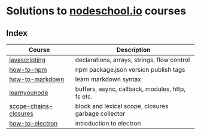 # Solutions to [nodeschool.io] courses

## Index 

| Course | Description |
| -----  | ----------- |
| [javascripting]          | declarations, arrays, strings, flow control |
| [how-to-npm]             | npm package.json version publish tags |
| [how-to-markdown]        | learn markdown syntax |
| [learnyounode]           | buffers, async, callback, modules, http, fs etc. |
| [scope-chains-closures]  | block and lexical scope, closures garbage collector |
| [how-to-electron]        | introduction to electron |

[javascripting]: https://github.com/dzsessona/nodeschool/tree/master/javascripting
[how-to-npm]: https://github.com/dzsessona/nodeschool/tree/master/howtonpm
[scope-chains-closures]: https://github.com/dzsessona/nodeschool/tree/master/scope-chains-closures
[how-to-electron]: https://github.com/dzsessona/nodeschool/tree/master/electron
[how-to-markdown]: https://github.com/dzsessona/nodeschool/tree/master/howtomarkdown
[learnyounode]: https://github.com/dzsessona/nodeschool/tree/master/learyounode
[nodeschool.io]: http://nodeschool.io/